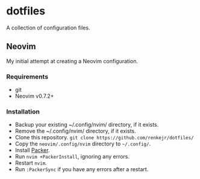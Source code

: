 # dotfiles

A collection of configuration files.

## Neovim

My initial attempt at creating a Neovim configuration.

### Requirements

- git
- Neovim v0.7.2+

### Installation

- Backup your existing ~/.config/nvim/ directory, if it exists.
- Remove the ~/.config/nvim/ directory, if it exists.
- Clone this repository. ```git clone https://github.com/renkejr/dotfiles/```
- Copy the `neovim/.config/nvim` directory to `~/.config/`.
- Install [Packer](https://github.com/wbthomason/packer.nvim).
- Run `nvim +PackerInstall`, ignoring any errors.
- Restart `nvim`.
- Run `:PackerSync` if you have any errors after a restart.

